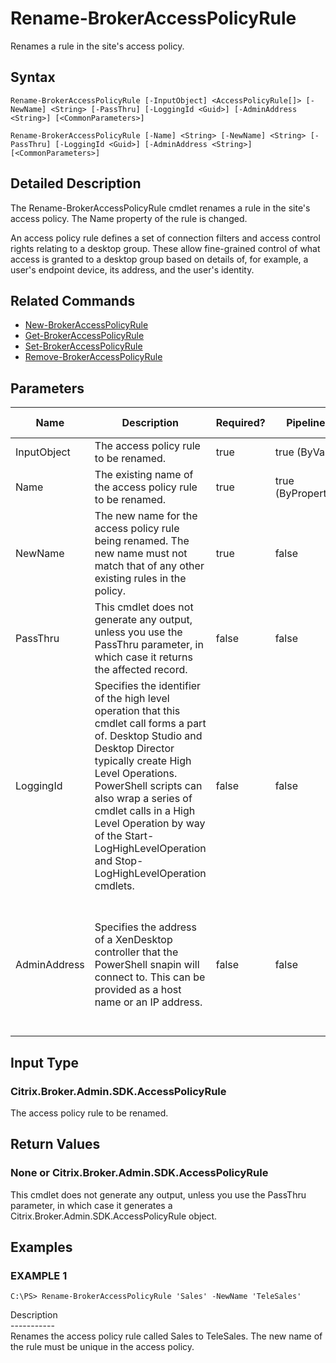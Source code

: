 ﻿# Rename-BrokerAccessPolicyRule

   Renames a rule in the site's access policy.

## Syntax
```
Rename-BrokerAccessPolicyRule [-InputObject] <AccessPolicyRule[]> [-NewName] <String> [-PassThru] [-LoggingId <Guid>] [-AdminAddress <String>] [<CommonParameters>]

Rename-BrokerAccessPolicyRule [-Name] <String> [-NewName] <String> [-PassThru] [-LoggingId <Guid>] [-AdminAddress <String>] [<CommonParameters>]
```

## Detailed Description
   The Rename-BrokerAccessPolicyRule cmdlet renames a rule in the site's access policy. The Name property of the rule is changed.

An access policy rule defines a set of connection filters and access control rights relating to a desktop group. These allow fine-grained control of what access is granted to a desktop group based on details of, for example, a user's endpoint device, its address, and the user's identity.

## Related Commands
  * [New-BrokerAccessPolicyRule](New-BrokerAccessPolicyRule/)
  * [Get-BrokerAccessPolicyRule](Get-BrokerAccessPolicyRule/)
  * [Set-BrokerAccessPolicyRule](Set-BrokerAccessPolicyRule/)
  * [Remove-BrokerAccessPolicyRule](Remove-BrokerAccessPolicyRule/)
## Parameters

| Name   | Description | Required? | Pipeline Input | Default Value |
| --- | --- | --- | --- | --- |
| InputObject | The access policy rule to be renamed. | true | true (ByValue) |  |
| Name | The existing name of the access policy rule to be renamed. | true | true (ByPropertyName) |  |
| NewName | The new name for the access policy rule being renamed. The new name must not match that of any other existing rules in the policy. | true | false |  |
| PassThru | This cmdlet does not generate any output, unless you use the PassThru parameter, in which case it returns the affected record. | false | false | False |
| LoggingId | Specifies the identifier of the high level operation that this cmdlet call forms a part of. Desktop Studio and Desktop Director typically create High Level Operations. PowerShell scripts can also wrap a series of cmdlet calls in a High Level Operation by way of the Start-LogHighLevelOperation and Stop-LogHighLevelOperation cmdlets. | false | false |  |
| AdminAddress | Specifies the address of a XenDesktop controller that the PowerShell snapin will connect to. This can be provided as a host name or an IP address. | false | false | Localhost. Once a value is provided by any cmdlet, this value will become the default. |

## Input Type
### Citrix.Broker.Admin.SDK.AccessPolicyRule
   The access policy rule to be renamed.
## Return Values
### None or Citrix.Broker.Admin.SDK.AccessPolicyRule
   This cmdlet does not generate any output, unless you use the PassThru parameter, in which case it generates a Citrix.Broker.Admin.SDK.AccessPolicyRule object.
## Examples

### EXAMPLE 1
```
C:\PS> Rename-BrokerAccessPolicyRule 'Sales' -NewName 'TeleSales'
```
   Description<br>-----------<br>Renames the access policy rule called Sales to TeleSales. The new name of the rule must be unique in the access policy.
